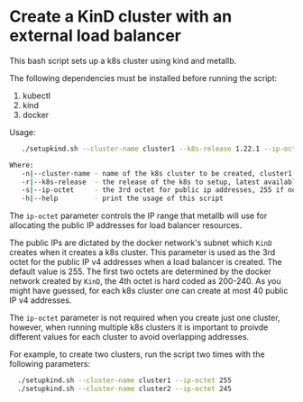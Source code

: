 
# Create a KinD cluster with an external load balancer

This bash script sets up a k8s cluster using kind and metallb.

The following dependencies must be installed before running the script:
  1. kubectl
  2. kind
  3. docker

Usage:

```bash
   ./setupkind.sh --cluster-name cluster1 --k8s-release 1.22.1 --ip-octet 255

Where:
   -n|--cluster-name - name of the k8s cluster to be created, cluster1 will be used if not given
   -r|--k8s-release  - the release of the k8s to setup, latest available if not given
   -s|--ip-octet     - the 3rd octet for public ip addresses, 255 if not given, valid range: 100-255
   -h|--help         - print the usage of this script
```

The `ip-octet` parameter controls the IP range that metallb will use for allocating
the public IP addresses for load balancer resources.

The public IPs are dictated by the docker network's subnet which `KinD` creates
when it creates a k8s cluster. This parameter is used as the 3rd octet for the
public IP v4 addresses when a load balancer is created. The default value is 255.
The first two octets are determined by the docker network created by `KinD`, the 4th octet
is hard coded as 200-240. As you might have guessed, for each k8s cluster one can
create at most 40 public IP v4 addresses.

The `ip-octet` parameter is not required when you create just one cluster, however, when running multiple k8s clusters it is important to proivde different values for each cluster
to avoid overlapping addresses.

For example, to create two clusters, run the script two times with the following
parameters:

```bash
  ./setupkind.sh --cluster-name cluster1 --ip-octet 255
  ./setupkind.sh --cluster-name cluster2 --ip-octet 245
```
